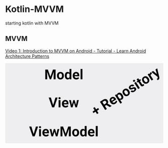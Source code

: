 # Kotlin-MVVM
starting kotlin with MVVM


## MVVM
[Video 1: Introduction to MVVM on Android - Tutorial - Learn Android Architecture Patterns](https://youtu.be/_T4zjIEkGOM?t=133)

![1](https://github.com/testacnt145/Kotlin-MVVM/blob/master/!/mvvm-v1.PNG)

